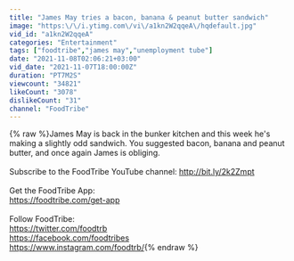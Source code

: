 ```yaml
---
title: "James May tries a bacon, banana & peanut butter sandwich"
image: "https:\/\/i.ytimg.com\/vi\/a1kn2W2qqeA\/hqdefault.jpg"
vid_id: "a1kn2W2qqeA"
categories: "Entertainment"
tags: ["foodtribe","james may","unemployment tube"]
date: "2021-11-08T02:06:21+03:00"
vid_date: "2021-11-07T18:00:00Z"
duration: "PT7M2S"
viewcount: "34821"
likeCount: "3078"
dislikeCount: "31"
channel: "FoodTribe"
---
```

{% raw %}James May is back in the bunker kitchen and this week he's making a slightly odd sandwich. You suggested bacon, banana and peanut butter, and once again James is obliging.<br /><br />Subscribe to the FoodTribe YouTube channel: <a rel="nofollow" target="blank" href="http://bit.ly/2k2Zmpt">http://bit.ly/2k2Zmpt</a><br /><br />Get the FoodTribe App: <br /><a rel="nofollow" target="blank" href="https://foodtribe.com/get-app">https://foodtribe.com/get-app</a><br /><br />Follow FoodTribe:<br /><a rel="nofollow" target="blank" href="https://twitter.com/foodtrb">https://twitter.com/foodtrb</a><br /><a rel="nofollow" target="blank" href="https://facebook.com/foodtribes">https://facebook.com/foodtribes</a><br /><a rel="nofollow" target="blank" href="https://www.instagram.com/foodtrb/">https://www.instagram.com/foodtrb/</a>{% endraw %}
